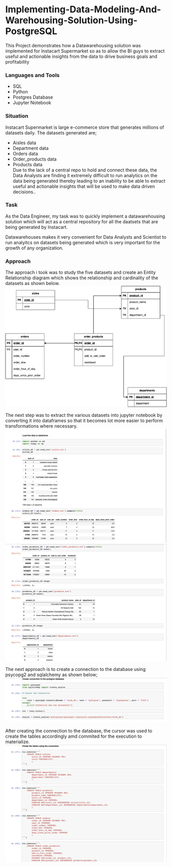 # Implementing-Data-Modeling-And-Warehousing-Solution-Using-PostgreSQL
This Project demonstrates how a Datawarehousing solution was implemented for Instacart Supermarket so as to allow the BI guys to extract useful and actionable insights from the data to drive business goals and profitability

### Languages and Tools
* SQL
* Python
* Postgres Database
* Jupyter Notebook

### Situation
Instacart Supermarket is large e-commerce store that generates millions of datasets daily. 
The datasets generated are;
*  Aisles data
*  Department data
*  Orders data
*  Order_products data
*  Products data   
Due to the lack of a central repo to hold and connect these data, the Data Analysts are finding it extremely difficult to run analytics on the data being generated thereby leading to an inability to be able to extract useful and actionable insights that will be used to make data driven decisions..

### Task
As the Data Engineer, my task was to quickly implement a datawarehousing solution which will act as a central repository for all the daatsets that are being generated by Instacart.

Datawarehouses makes it very convenient for Data Analysts and Scientist to run analyitcs on datasets being generated which is very important for the growth of any organization.

### Approach
The approach i took was to study the five datasets and create an Entity Relationship diagram which shows the relationship and cardinality of the datasets as shown below.   
![](https://github.com/jaykay04/Implementing-Data-Modeling-And-Warehousing-Solution-Using-PostgreSQL/blob/main/images/ecom_data_model.png)

The next step was to extract the various datasets into jupyter notebook by converting it into dataframes so that it becomes lot more easier to perform transformations where necessary.   
![](https://github.com/jaykay04/Implementing-Data-Modeling-And-Warehousing-Solution-Using-PostgreSQL/blob/main/images/load_data1.png)   
<img src="https://github.com/jaykay04/Implementing-Data-Modeling-And-Warehousing-Solution-Using-PostgreSQL/blob/main/images/load_data2.png">   

The next approach is to create a connection to the database using psycopg2 and sqlalchemy as shown below;
![](https://github.com/jaykay04/Implementing-Data-Modeling-And-Warehousing-Solution-Using-PostgreSQL/blob/main/images/connection.png)   

After creating the connection to the database, the cursor was used to create the tables accordingly amd commited for the execution to materialize.
![](https://github.com/jaykay04/Implementing-Data-Modeling-And-Warehousing-Solution-Using-PostgreSQL/blob/main/images/create_table.png)
